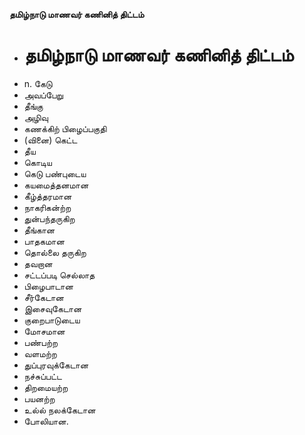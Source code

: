 **தமிழ்நாடு மாணவர் கணினித் திட்டம்**
- # தமிழ்நாடு மாணவர் கணினித் திட்டம்
- n. கேடு
- அவப்பேறு
- தீங்கு
- அழிவு
- கணக்கிற் பிழைப்பகுதி
- (வினை) கெட்ட
- தீய
- கொடிய
- கெடு பண்புடைய
- கயமைத்தனமான
- கீழ்த்தரமான
- நாகரிகன்ற்ற
- துன்பந்தருகிற
- தீங்கான
- பாதகமான
- தொல்லை தருகிற
- தவறான
- சட்டப்படி செல்லாத
- பிழைபாடான
- சீர்கேடான
- இசைவுகேடான
- குறைபாடுடைய
- மோசமான
- பண்பற்ற
- வளமற்ற
- துப்புரவுக்கேடான
- நச்சுப்பட்ட
- திறமையற்ற
- பயனற்ற
- உல்ல் நலக்கேடான
- போலியான.

